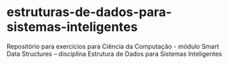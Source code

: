 # estruturas-de-dados-para-sistemas-inteligentes
Repositório para exercícios para Ciência da Computação - módulo Smart Data Structures – disciplina Estrutura de Dados para Sistemas Inteligentes
